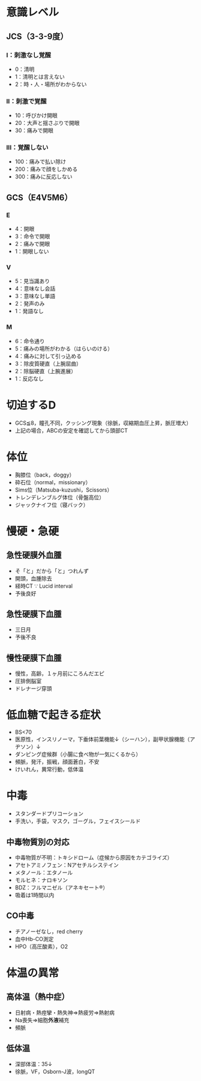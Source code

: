 # 意識レベル
## JCS（3-3-9度）
### I：刺激なし覚醒
- 0：清明
- 1：清明とは言えない
- 2：時・人・場所がわからない

### II：刺激で覚醒
- 10：呼びかけ開眼
- 20：大声と揺さぶりで開眼
- 30：痛みで開眼

### III：覚醒しない
- 100：痛みで払い除け
- 200：痛みで顔をしかめる
- 300：痛みに反応しない

## GCS（E4V5M6）
### E
- 4：開眼
- 3：命令で開眼
- 2：痛みで開眼
- 1：開眼しない

### V
- 5：見当識あり
- 4：意味なし会話
- 3：意味なし単語
- 2：発声のみ
- 1：発語なし

### M
- 6：命令通り
- 5：痛みの場所がわかる（はらいのける）
- 4：痛みに対して引っ込める
- 3：除皮質硬直（上腕屈曲）
- 2：除脳硬直（上腕進展）
- 1：反応なし

# 切迫するD
- GCS≦8，瞳孔不同，クッシング現象（徐脈，収縮期血圧上昇，脈圧増大）
- 上記の場合，ABCの安定を確認してから頭部CT

# 体位
- 胸膝位（back，doggy）
- 砕石位（normal，missionary）
- Sims位（Matsuba-kuzushi，Scissors）
- トレンデレンブルグ体位（骨盤高位）
- ジャックナイフ位（寝バック）


# 慢硬・急硬
## 急性硬膜外血腫
- そ「と」だから「と」つれんず
- 開頭，血腫除去
- 経時CT ∵ Lucid interval
- 予後良好

## 急性硬膜下血腫
- 三日月
- 予後不良

## 慢性硬膜下血腫
- 慢性，高齢，１ヶ月前にころんだエピ
- 圧排側脳室
- ドレナージ穿頭

# 低血糖で起きる症状
- BS<70
- 医原性，インスリノーマ，下垂体前葉機能↓（シーハン），副甲状腺機能（アヂソン）↓
- ダンピング症候群（小腸に食べ物が一気にくるから）
- 頻脈，発汗，振戦，顔面蒼白，不安
- けいれん，異常行動，低体温

# 中毒
- スタンダードプリコーション
- 手洗い，手袋，マスク，ゴーグル，フェイスシールド

## 中毒物質別の対応
- 中毒物質が不明：トキシドローム（症候から原因をカテゴライズ）
- アセトアミノフェン：Nアセチルシステイン
- メタノール：エタノール
- モルヒネ：ナロキソン
- BDZ：フルマニゼル（アネキセート®）
- 吸着は1時間以内

## CO中毒
- チアノーゼなし，red cherry
- 血中Hb-CO測定
- HPO（高圧酸素），O2

# 体温の異常
## 高体温（熱中症）
- 日射病・熱痙攣・熱失神⇒熱疲労⇒熱射病
- Na喪失⇒細胞**外液**補充
- 頻脈

## 低体温
- 深部体温：35↓
- 徐脈，VF，Osborn-J波，longQT
